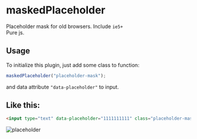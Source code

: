 # maskedPlaceholder
Placeholder mask for old browsers. Include `ie5+` <br/>
Pure js.


Usage
-----
To initialize this plugin, just add some class to function:
```js
maskedPlaceholder("placeholder-mask");
```
and data attribute `"data-placeholder"` to input.

Like this:
-----
```html
<input type="text" data-placeholder="1111111111" class="placeholder-mask">
```
![placeholder](http://i61.tinypic.com/2n1i88z.jpg)



